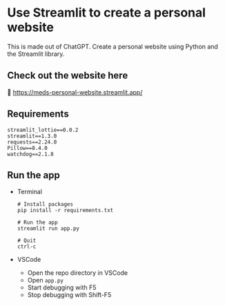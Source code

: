 # Use Streamlit to create a personal website

This is made out of ChatGPT. Create a personal website using Python and the Streamlit library.

## Check out the website here
📢 https://meds-personal-website.streamlit.app/


## Requirements
```
streamlit_lottie==0.0.2
streamlit==1.3.0
requests==2.24.0
Pillow==8.4.0
watchdog==2.1.8
```

## Run the app
* Terminal
    ```
    # Install packages
    pip install -r requirements.txt

    # Run the app
    streamlit run app.py

    # Quit
    ctrl-c
    ```

* VSCode
  * Open the repo directory in VSCode
  * Open `app.py`
  * Start debugging with F5
  * Stop debugging with Shift-F5